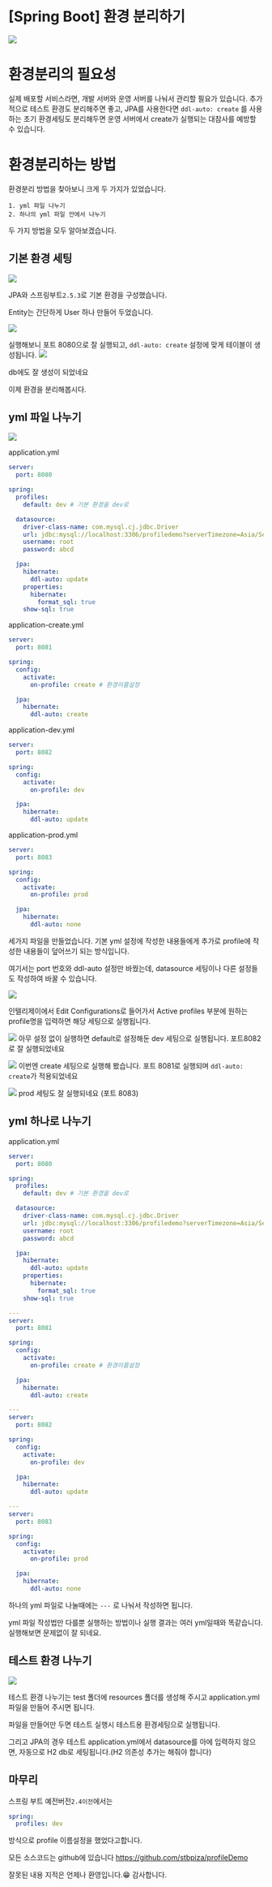 # [Spring Boot] 환경 분리하기

![](https://images.velog.io/images/stbpiza/post/7a64740e-dbaf-40ec-9916-39d1005e1f7f/springboot.png)
# 환경분리의 필요성
실제 배포할 서비스라면,
개발 서버와 운영 서버를 나눠서 관리할 필요가 있습니다.
추가적으로 테스트 환경도 분리해주면 좋고,
JPA를 사용한다면 `ddl-auto: create` 를 사용하는
초기 환경세팅도 분리해두면 운영 서버에서 create가 실행되는
대참사를 예방할 수 있습니다.

# 환경분리하는 방법
환경분리 방법을 찾아보니 크게 두 가지가 있었습니다.
```
1. yml 파일 나누기
2. 하나의 yml 파일 안에서 나누기
```

두 가지 방법을 모두 알아보겠습니다.

## 기본 환경 세팅

![](https://images.velog.io/images/stbpiza/post/f52e0478-e5b7-4129-a3af-689985d29b4d/%E1%84%89%E1%85%B3%E1%84%8F%E1%85%B3%E1%84%85%E1%85%B5%E1%86%AB%E1%84%89%E1%85%A3%E1%86%BA%202021-07-25%20%E1%84%8B%E1%85%A9%E1%84%92%E1%85%AE%209.22.33.png)

JPA와 스프링부트`2.5.3`로 기본 환경을 구성했습니다.

Entity는 간단하게 User 하나 만들어 두었습니다.

![](https://images.velog.io/images/stbpiza/post/3a18a0b9-047f-492f-9de6-bddc82ff5911/%E1%84%89%E1%85%B3%E1%84%8F%E1%85%B3%E1%84%85%E1%85%B5%E1%86%AB%E1%84%89%E1%85%A3%E1%86%BA%202021-07-25%20%E1%84%8B%E1%85%A9%E1%84%92%E1%85%AE%209.23.03.png)

실행해보니 포트 8080으로 잘 실행되고,
`ddl-auto: create` 설정에 맞게 테이블이 생성됩니다.
![](https://images.velog.io/images/stbpiza/post/bf02ad09-2fe0-4fbb-a544-52e9f2f06413/%E1%84%89%E1%85%B3%E1%84%8F%E1%85%B3%E1%84%85%E1%85%B5%E1%86%AB%E1%84%89%E1%85%A3%E1%86%BA%202021-07-25%20%E1%84%8B%E1%85%A9%E1%84%92%E1%85%AE%209.32.14.png)

db에도 잘 생성이 되었네요

이제 환경을 분리해봅시다.


## yml 파일 나누기

![](https://images.velog.io/images/stbpiza/post/b11a5bed-f89e-4544-b09a-a7fe090774fa/%E1%84%89%E1%85%B3%E1%84%8F%E1%85%B3%E1%84%85%E1%85%B5%E1%86%AB%E1%84%89%E1%85%A3%E1%86%BA%202021-07-25%20%E1%84%8B%E1%85%A9%E1%84%92%E1%85%AE%2010.58.35.png)

application.yml

```yml
server:
  port: 8080

spring:
  profiles:
    default: dev # 기본 환경을 dev로

  datasource:
    driver-class-name: com.mysql.cj.jdbc.Driver
    url: jdbc:mysql://localhost:3306/profiledemo?serverTimezone=Asia/Seoul
    username: root
    password: abcd

  jpa:
    hibernate:
      ddl-auto: update
    properties:
      hibernate:
        format_sql: true
    show-sql: true
```

application-create.yml
```yml
server:
  port: 8081

spring:
  config:
    activate:
      on-profile: create # 환경이름설정

  jpa:
    hibernate:
      ddl-auto: create

```

application-dev.yml
```yml
server:
  port: 8082

spring:
  config:
    activate:
      on-profile: dev

  jpa:
    hibernate:
      ddl-auto: update
```

application-prod.yml
```yml
server:
  port: 8083

spring:
  config:
    activate:
      on-profile: prod

  jpa:
    hibernate:
      ddl-auto: none
```

세가지 파일을 만들었습니다.
기본 yml 설정에 작성한 내용들에게
추가로 profile에 작성한 내용들이 덮어쓰기 되는 방식입니다.

여기서는 port 번호와 ddl-auto 설정만 바꿨는데,
datasource 세팅이나 다른 설정들도 작성하여 바꿀 수 있습니다.

![](https://images.velog.io/images/stbpiza/post/88777300-a26f-4d93-95bc-b9bf3b54c175/%E1%84%89%E1%85%B3%E1%84%8F%E1%85%B3%E1%84%85%E1%85%B5%E1%86%AB%E1%84%89%E1%85%A3%E1%86%BA%202021-07-25%20%E1%84%8B%E1%85%A9%E1%84%92%E1%85%AE%2010.56.00.png)

인텔리제이에서 Edit Configurations로 들어가서
Active profiles 부분에 원하는 profile명을 입력하면
해당 세팅으로 실행됩니다.

![](https://images.velog.io/images/stbpiza/post/041ea7f9-bc19-4ba9-8797-dd1e7ac728f1/%E1%84%89%E1%85%B3%E1%84%8F%E1%85%B3%E1%84%85%E1%85%B5%E1%86%AB%E1%84%89%E1%85%A3%E1%86%BA%202021-07-25%20%E1%84%8B%E1%85%A9%E1%84%92%E1%85%AE%2010.57.14.png)
아무 설정 없이 실행하면 default로 설정해둔 dev 세팅으로 실행됩니다.
포트8082로 잘 실행되었네요


![](https://images.velog.io/images/stbpiza/post/f2b0aae0-127e-44ca-8569-55b68fa24b0c/%E1%84%89%E1%85%B3%E1%84%8F%E1%85%B3%E1%84%85%E1%85%B5%E1%86%AB%E1%84%89%E1%85%A3%E1%86%BA%202021-07-25%20%E1%84%8B%E1%85%A9%E1%84%92%E1%85%AE%2010.56.42.png)
이번엔 create 세팅으로 실행해 봤습니다.
포트 8081로 실행되며 `ddl-auto: create`가 적용되었네요

![](https://images.velog.io/images/stbpiza/post/054c8064-d79c-40b3-b959-0127680c3b6f/%E1%84%89%E1%85%B3%E1%84%8F%E1%85%B3%E1%84%85%E1%85%B5%E1%86%AB%E1%84%89%E1%85%A3%E1%86%BA%202021-07-25%20%E1%84%8B%E1%85%A9%E1%84%92%E1%85%AE%2010.57.42.png)
prod 세팅도 잘 실행되네요 (포트 8083)

## yml 하나로 나누기

application.yml
```yml
server:
  port: 8080

spring:
  profiles:
    default: dev # 기본 환경을 dev로

  datasource:
    driver-class-name: com.mysql.cj.jdbc.Driver
    url: jdbc:mysql://localhost:3306/profiledemo?serverTimezone=Asia/Seoul
    username: root
    password: abcd

  jpa:
    hibernate:
      ddl-auto: update
    properties:
      hibernate:
        format_sql: true
    show-sql: true

---
server:
  port: 8081

spring:
  config:
    activate:
      on-profile: create # 환경이름설정

  jpa:
    hibernate:
      ddl-auto: create

---
server:
  port: 8082

spring:
  config:
    activate:
      on-profile: dev

  jpa:
    hibernate:
      ddl-auto: update

---
server:
  port: 8083

spring:
  config:
    activate:
      on-profile: prod

  jpa:
    hibernate:
      ddl-auto: none
```

하나의 yml 파일로 나눌때에는
`---` 로 나눠서 작성하면 됩니다.

yml 파일 작성법만 다를뿐 실행하는 방법이나 실행 결과는 여러 yml일때와 똑같습니다.
실행해보면 문제없이 잘 되네요.

## 테스트 환경 나누기

![](https://images.velog.io/images/stbpiza/post/48166f10-1d5d-4961-a740-99213e2b4d6c/%E1%84%89%E1%85%B3%E1%84%8F%E1%85%B3%E1%84%85%E1%85%B5%E1%86%AB%E1%84%89%E1%85%A3%E1%86%BA%202021-07-25%20%E1%84%8B%E1%85%A9%E1%84%92%E1%85%AE%2011.33.01.png)

테스트 환경 나누기는 test 폴더에 resources 폴더를 생성해 주시고
application.yml 파일을 만들어 주시면 됩니다.

파일을 만들어만 두면 테스트 실행시 테스트용 환경세팅으로 실행됩니다.

그리고 JPA의 경우 테스트 application.yml에서 datasource를 아에 입력하지 않으면,
자동으로 H2 db로 세팅됩니다.(H2 의존성 추가는 해줘야 합니다)

## 마무리

스프링 부트 예전버전`2.4이전`에서는
```yml
spring:
  profiles: dev
```
방식으로 profile 이름설정을 했었다고합니다.

모든 소스코드는 github에 있습니다
https://github.com/stbpiza/profileDemo

잘못된 내용 지적은 언제나 환영입니다.😁
감사합니다.
